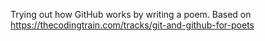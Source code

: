 Trying out how GitHub works by writing a poem.
Based on https://thecodingtrain.com/tracks/git-and-github-for-poets
